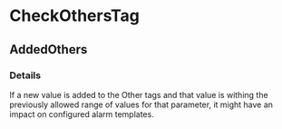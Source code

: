 ﻿---  
uid: MajorChangeChecker_2_45_4  
---

# CheckOthersTag

## AddedOthers

### Details

If a new value is added to the Other tags and that value is withing the previously allowed range of values for that parameter, it might have an impact on configured alarm templates.
